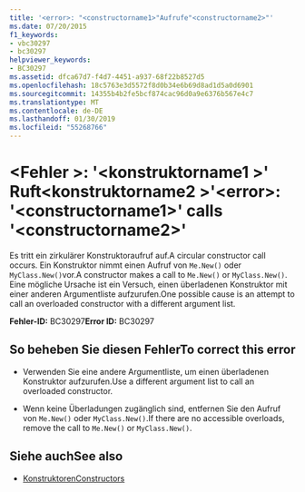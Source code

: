 ```yaml
---
title: '<error>: "<constructorname1>"Aufrufe"<constructorname2>"'
ms.date: 07/20/2015
f1_keywords:
- vbc30297
- bc30297
helpviewer_keywords:
- BC30297
ms.assetid: dfca67d7-f4d7-4451-a937-68f22b8527d5
ms.openlocfilehash: 18c5763e3d5572f8d0b34e6b69d8ad1d5a0d6901
ms.sourcegitcommit: 14355b4b2fe5bcf874cac96d0a9e6376b567e4c7
ms.translationtype: MT
ms.contentlocale: de-DE
ms.lasthandoff: 01/30/2019
ms.locfileid: "55268766"
---
```

# <a name="error-constructorname1-calls-constructorname2"></a><span data-ttu-id="e246f-102">\<Fehler >: '\<konstruktorname1 >' Ruft\<konstruktorname2 >'</span><span class="sxs-lookup"><span data-stu-id="e246f-102">\<error>: '\<constructorname1>' calls '\<constructorname2>'</span></span>
<span data-ttu-id="e246f-103">Es tritt ein zirkulärer Konstruktoraufruf auf.</span><span class="sxs-lookup"><span data-stu-id="e246f-103">A circular constructor call occurs.</span></span> <span data-ttu-id="e246f-104">Ein Konstruktor nimmt einen Aufruf von `Me.New()` oder `MyClass.New()`vor.</span><span class="sxs-lookup"><span data-stu-id="e246f-104">A constructor makes a call to `Me.New()` or `MyClass.New()`.</span></span> <span data-ttu-id="e246f-105">Eine mögliche Ursache ist ein Versuch, einen überladenen Konstruktor mit einer anderen Argumentliste aufzurufen.</span><span class="sxs-lookup"><span data-stu-id="e246f-105">One possible cause is an attempt to call an overloaded constructor with a different argument list.</span></span>  
  
 <span data-ttu-id="e246f-106">**Fehler-ID:** BC30297</span><span class="sxs-lookup"><span data-stu-id="e246f-106">**Error ID:** BC30297</span></span>  
  
## <a name="to-correct-this-error"></a><span data-ttu-id="e246f-107">So beheben Sie diesen Fehler</span><span class="sxs-lookup"><span data-stu-id="e246f-107">To correct this error</span></span>  
  
-   <span data-ttu-id="e246f-108">Verwenden Sie eine andere Argumentliste, um einen überladenen Konstruktor aufzurufen.</span><span class="sxs-lookup"><span data-stu-id="e246f-108">Use a different argument list to call an overloaded constructor.</span></span>  
  
-   <span data-ttu-id="e246f-109">Wenn keine Überladungen zugänglich sind, entfernen Sie den Aufruf von `Me.New()` oder `MyClass.New()`.</span><span class="sxs-lookup"><span data-stu-id="e246f-109">If there are no accessible overloads, remove the call to `Me.New()` or `MyClass.New()`.</span></span>  
  
## <a name="see-also"></a><span data-ttu-id="e246f-110">Siehe auch</span><span class="sxs-lookup"><span data-stu-id="e246f-110">See also</span></span>
- [<span data-ttu-id="e246f-111">Konstruktoren</span><span class="sxs-lookup"><span data-stu-id="e246f-111">Constructors</span></span>](~/docs/visual-basic/programming-guide/concepts/object-oriented-programming.md#constructors)
